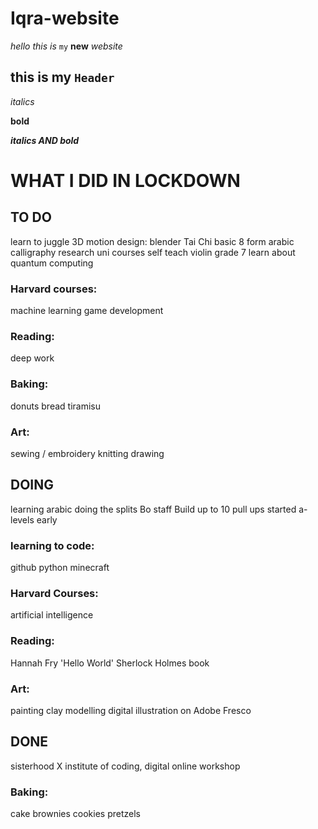 # Iqra-website

<em>hello this is</em> <code>my</code> **new** <em>website</em>

<h2> this is my <code>Header</code></h2>

<em>italics</em>

**bold**

<strong><em> italics AND bold</em></strong>


# WHAT I DID IN LOCKDOWN

## TO DO 
learn to juggle 
3D motion design: blender
Tai Chi basic 8 form
arabic calligraphy 
research uni courses
self teach violin grade 7
learn about quantum computing
### Harvard courses:
machine learning
game development
### Reading:
deep work
### Baking:
donuts
bread
tiramisu
### Art:
sewing / embroidery 
knitting 
drawing


## DOING 
learning arabic
doing the splits
Bo staff
Build up to 10 pull ups
started a-levels early
### learning to code:
github
python
minecraft
### Harvard Courses:
artificial intelligence 
### Reading: 
Hannah Fry 'Hello World'
Sherlock Holmes book
### Art:
painting
clay modelling
digital illustration on Adobe Fresco


## DONE 
sisterhood X institute of coding, digital online workshop
### Baking:
cake
brownies
cookies
pretzels 
